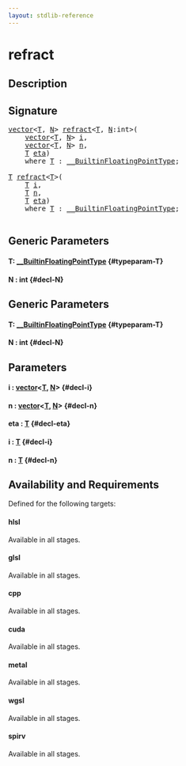 ```yaml
---
layout: stdlib-reference
---
```


# refract

## Description





## Signature 

<pre>
<a href="/stdlib-reference/types/vector/index">vector</a>&lt;<a href="/stdlib-reference/types/vector/index#typeparam-T" class="code_type">T</a>, <a href="/stdlib-reference/types/vector/index#decl-N" class="code_var">N</a>&gt; <a href="/stdlib-reference/global-decls/refract">refract</a>&lt;<a href="/stdlib-reference/global-decls/refract#typeparam-T" class="code_type">T</a>, <a href="/stdlib-reference/global-decls/refract#decl-N" class="code_var">N</a>:int&gt;(
    <a href="/stdlib-reference/types/vector/index">vector</a>&lt;<a href="/stdlib-reference/types/vector/index#typeparam-T" class="code_type">T</a>, <a href="/stdlib-reference/types/vector/index#decl-N" class="code_var">N</a>&gt; <a href="/stdlib-reference/global-decls/refract#decl-i" class="code_param">i</a>,
    <a href="/stdlib-reference/types/vector/index">vector</a>&lt;<a href="/stdlib-reference/types/vector/index#typeparam-T" class="code_type">T</a>, <a href="/stdlib-reference/types/vector/index#decl-N" class="code_var">N</a>&gt; <a href="/stdlib-reference/global-decls/refract#decl-n" class="code_param">n</a>,
    <a href="/stdlib-reference/global-decls/refract#typeparam-T" class="code_type">T</a> <a href="/stdlib-reference/global-decls/refract#decl-eta" class="code_param">eta</a>)
    <span class='code_keyword'>where</span> <a href="/stdlib-reference/global-decls/refract#typeparam-T" class="code_type">T</a> : <a href="/stdlib-reference/interfaces/BuiltinFloatingPointType/index">__BuiltinFloatingPointType</a>;

<a href="/stdlib-reference/global-decls/refract#typeparam-T" class="code_type">T</a> <a href="/stdlib-reference/global-decls/refract">refract</a>&lt;<a href="/stdlib-reference/global-decls/refract#typeparam-T" class="code_type">T</a>&gt;(
    <a href="/stdlib-reference/global-decls/refract#typeparam-T" class="code_type">T</a> <a href="/stdlib-reference/global-decls/refract#decl-i" class="code_param">i</a>,
    <a href="/stdlib-reference/global-decls/refract#typeparam-T" class="code_type">T</a> <a href="/stdlib-reference/global-decls/refract#decl-n" class="code_param">n</a>,
    <a href="/stdlib-reference/global-decls/refract#typeparam-T" class="code_type">T</a> <a href="/stdlib-reference/global-decls/refract#decl-eta" class="code_param">eta</a>)
    <span class='code_keyword'>where</span> <a href="/stdlib-reference/global-decls/refract#typeparam-T" class="code_type">T</a> : <a href="/stdlib-reference/interfaces/BuiltinFloatingPointType/index">__BuiltinFloatingPointType</a>;

</pre>

## Generic Parameters

#### T: [\_\_BuiltinFloatingPointType](/stdlib-reference/interfaces/BuiltinFloatingPointType/index) {#typeparam-T}
#### N  : int {#decl-N}

## Generic Parameters

#### T: [\_\_BuiltinFloatingPointType](/stdlib-reference/interfaces/BuiltinFloatingPointType/index) {#typeparam-T}
#### N  : int {#decl-N}

## Parameters

#### i  : [vector](/stdlib-reference/types/vector/index)\<[T](/stdlib-reference/types/vector/index#typeparam-T), [N](/stdlib-reference/types/vector/index#decl-N)\> {#decl-i}
#### n  : [vector](/stdlib-reference/types/vector/index)\<[T](/stdlib-reference/types/vector/index#typeparam-T), [N](/stdlib-reference/types/vector/index#decl-N)\> {#decl-n}
#### eta  : [T](/stdlib-reference/global-decls/refract#typeparam-T) {#decl-eta}
#### i  : [T](/stdlib-reference/global-decls/refract#typeparam-T) {#decl-i}
#### n  : [T](/stdlib-reference/global-decls/refract#typeparam-T) {#decl-n}

## Availability and Requirements

Defined for the following targets:

#### hlsl
Available in all stages.

#### glsl
Available in all stages.

#### cpp
Available in all stages.

#### cuda
Available in all stages.

#### metal
Available in all stages.

#### wgsl
Available in all stages.

#### spirv
Available in all stages.



